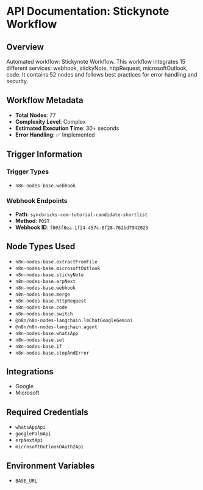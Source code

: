 # API Documentation: Stickynote Workflow

## Overview
Automated workflow: Stickynote Workflow. This workflow integrates 15 different services: webhook, stickyNote, httpRequest, microsoftOutlook, code. It contains 52 nodes and follows best practices for error handling and security.

## Workflow Metadata
- **Total Nodes**: 77
- **Complexity Level**: Complex
- **Estimated Execution Time**: 30+ seconds
- **Error Handling**: ✅ Implemented

## Trigger Information
### Trigger Types
- `n8n-nodes-base.webhook`

### Webhook Endpoints
- **Path**: `syncbricks-com-tutorial-candidate-shortlist`
- **Method**: `POST`
- **Webhook ID**: `f003f8ea-1f24-457c-8f28-762bd7942023`


## Node Types Used
- `n8n-nodes-base.extractFromFile`
- `n8n-nodes-base.microsoftOutlook`
- `n8n-nodes-base.stickyNote`
- `n8n-nodes-base.erpNext`
- `n8n-nodes-base.webhook`
- `n8n-nodes-base.merge`
- `n8n-nodes-base.httpRequest`
- `n8n-nodes-base.code`
- `n8n-nodes-base.switch`
- `@n8n/n8n-nodes-langchain.lmChatGoogleGemini`
- `@n8n/n8n-nodes-langchain.agent`
- `n8n-nodes-base.whatsApp`
- `n8n-nodes-base.set`
- `n8n-nodes-base.if`
- `n8n-nodes-base.stopAndError`

## Integrations
- Google
- Microsoft

## Required Credentials
- `whatsAppApi`
- `googlePalmApi`
- `erpNextApi`
- `microsoftOutlookOAuth2Api`

## Environment Variables
- `BASE_URL`
